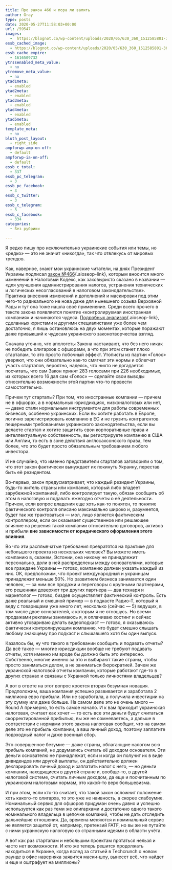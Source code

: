 ```yaml
---
title: Про закон 466 и пора ли валить
author: Gray
type: posts
date: 2020-05-27T11:58:03+00:00
url: /59547
images:
  -  https://blognot.co/wp-content/uploads/2020/05/630_360_1512585801-3666.jpeg
essb_cached_image:
  - https://blognot.co/wp-content/uploads/2020/05/630_360_1512585801-3666.jpeg
essb_cache_expire:
  - 1616509732
ytrssenabled_meta_value:
  - no
ytremove_meta_value:
  - no
ytad1meta:
  - enabled
ytad2meta:
  - enabled
ytad3meta:
  - enabled
ytad4meta:
  - enabled
ytad5meta:
  - enabled
template_meta:
  - no
bluth_post_layout:
  - right_side
ampforwp-amp-on-off:
  - default
ampforwp-ia-on-off:
  - default
essb_c_total:
  - 337
essb_pc_telegram:
  - 3
essb_pc_facebook:
  - 3
essb_c_twitter:
  - 3
essb_c_telegram:
  - 3
essb_c_facebook:
  - 334
categories:
  - Без рубрики

---
```








Я редко пишу про исключительно украинские события или темы, но «редко» — это не значит «никогда», так что отвлекусь от мировых трендов.

Как, наверное, знают мои украинские читатели, на днях Президент Украины подписал [закон №466][1]{.aioseop-link}, которым вносится много изменений в Налоговый Кодекс, как заковыристо сказано в названии — «для улучшения администрирования налогов, устранения технических и логических несогласований в налоговом законодательстве». Практика внесения изменений и дополнений и маскировки под этим чего-то радикального не нова даже для нынешнего созыва Верховной Рады и тут она тоже нашла своё применение. Среди всего прочего в тексте закона появляется понятие «контролируемая иностранная компания» и начинаются чудеса. [Подробных анализов][2]{.aioseop-link}, сделанных юристами и другими специалистами уже более чем достаточно, я лишь остановлюсь на двух моментах, которые поражают даже привыкший к чудесам украинского законотворчества взгляд.

Сначала уточню, что апологеты Закона настаивают, что без него никак не победить олигархов с офшорами, а что при этом станет плохо стартапам, то это просто побочный эффект. Утописты из партии «Голос» уверяют, что они обязательно как-то смягчат эти нормы и облегчат участь стартапов, вероятно, надеясь, что никто не догадается посчитать, что сам Закон принят 283 голосами при 226 необходимых, из которых всего 16 дал сам «Голос» — сделайте свои выводы относительно возможности этой партии что-то провести самостоятельно.

Причем тут стартапы? При том, что иностранные компании — причем не в офшорах, а в нормальных юрисдикциях, низконалоговых или нет, — давно стали нормальным инструментом для работы современных бизнесов, особенно украинских. Если вы хотите работать в Европе, логично зарегистрировать компанию в ЕС и не грузить контрагентов пещерными требованиями украинского законодательства, если вы делаете стартап и хотите защитить свои корпоративные права и интеллектуальную собственность, вы регистрируете компанию в США или Англии, то есть в зоне действия англосаксонского права, тем более, что это будет просто обязательным требованием любого инвестора.

И не случайно, что именно представители стартапов заговорили о том, что этот закон фактически вынуждает их покинуть Украину, перестав быть её резидентом.

Во-первых, закон предусматривает, что каждый резидент Украины, будь-то житель страны или компания, который либо владеет зарубежной компанией, либо контролирует такую, обязан сообщить об этом в налоговую и подавать ежегодно отчеты о её деятельности. Причем, если вопрос владения еще хоть как-то понятен, то понятие фактического контроля описано максимально широко и, разумеется, будет так же трактоваться — мол, лицо является фактическим контроллером, если он оказывает существенное или решающее влияние на решения такой компании относительно договоров, активов и прибыли **вне зависимости от юридического оформления этого влияния**.

Во что эти расплывчатые требования превратятся на практике для небольшого проекта из нескольких человек? Вы можете иметь компанию в, скажем, Эстонии, она никому не принадлежит персонально, доли в ней распределены между основателями, которые все граждане Украины — готово, компанию должен указать каждый из них. ОК, предположим, что проект международный и украинцам принадлежит меньше 50%. Но развитием бизнеса занимается один человек, — за ним все продажи и переговоры с крупными партнерами, его решениям доверяют три других партнера — два технаря и маркетолог — готово, биздев осуществляет фактический контроль. Есть даже реальный и смешной пример — в подкасте Радио-Т, который я веду с товарищами уже много лет, несколько (сейчас —&nbsp;5) ведущих, в том числе двое основателей, к которым я не отношусь. Но всеми продажами рекламы занимаюсь я, я оплачиваю хостинг и сейчас активно уговариваю делать видеоподкаст — готово, я оказываюсь фактически контролирующим компанию, что будет смешно слышать любому знающему про подкаст и слышавшего хотя бы один выпуск.

Казалось бы, ну что такого в требовании сообщить и подавать отчеты? Да всё такое —&nbsp;многие юрисдикции вообще не требуют подавать отчеты, хотя именно им вроде бы должно быть это интересно. Собственно, многие именно за это и выбирают такие страны, чтобы просто заниматься делом, а не заниматься бюрократией. Зачем же украинской налоговой отчеты компании, которые работают где-то в других странах и связаны с Украиной только личностями владельцев?

А вот в ответе на этот вопрос кроется вторая безумная новация. Предположим, ваша компания успешно развивается и заработала 2 миллиона евро прибыли. Или не заработала, а получила инвестиции на эту сумму или даже больше. На самом деле это не очень много — Round A примерно, то есть самое начало. И к вам приходит украинская налоговая, считает как хочет —&nbsp;то есть все эти деньги будут считаться скорректированной прибылью, вы же не сомневаетесь, а дальше в соответствии с нормами этого закона налоговая сообщит, что на самом деле это не прибыль компании, а ваш личный доход, поэтому заплатите подоходный налог и даже военный сбор.

Это совершенное безумие — даже страны, облагающие налогом всю прибыль компаний, не додумались считать её доходом основателя. Эти деньги основателю не принадлежат, если и когда он получит их в виде дивидендов или другой выплаты, он действительно должен декларировать личный доход и заплатить налог с него, — но деньги компании, находящиеся в другой стране и, вообще-то, в другой налоговой системе, считать личным доходом, да еще и посчитанным по украинским налоговым нормам, это какой-то верх большевизма.

И при этом, если кто-то считает, что такой закон осложнит положение хоть какого-то олигарха, то это уже не наивность, а скорее слабоумие. Номинальный сервис для офшоров придуман очень давно и успешно используется как раз теми же олигархами и достаточно одного такого номинального владельца в цепочке компаний, чтобы не дать отследить дальнейшие отношения. Да, времена меняются и номинальный сервис не является защитой от, например, претензий FATF, но вы же не путайте с ними украинскую налоговую со странными идеями в области учёта.

А вот как раз стартапам и небольшим проектам прятаться нельзя и часто нет возможности. И кто же теперь решится продолжать находиться в Украине, когда вслед за статьей в Techcrunch о новом раунде в офис наверняка заявится маски-шоу, вынесет всё, что найдет и еще и оштрафует на миллионы?

 [1]: http://www.golos.com.ua/documents/220520.pdf
 [2]: https://ain.ua/2020/05/26/startaperov-oblozhili-nalogom/